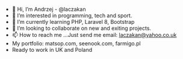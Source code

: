 - 👋 Hi, I’m Andrzej - @laczakan
- 👀 I’m interested in programming, tech and sport.
- 🌱 I’m currently learning PHP, Laravel 8, Bootstrap
- 💞️ I’m looking to collaborate on new and exiting projects.
- 📫 How to reach me ...Just send me email: laczakan@yahoo.co.uk
- My portfolio: matsop.com, seenook.com, farmigo.pl
- Ready to work in UK and Poland
<!---
laczakan/laczakan is a ✨ special ✨ repository because its `README.md` (this file) appears on your GitHub profile.
You can click the Preview link to take a look at your changes.
--->
